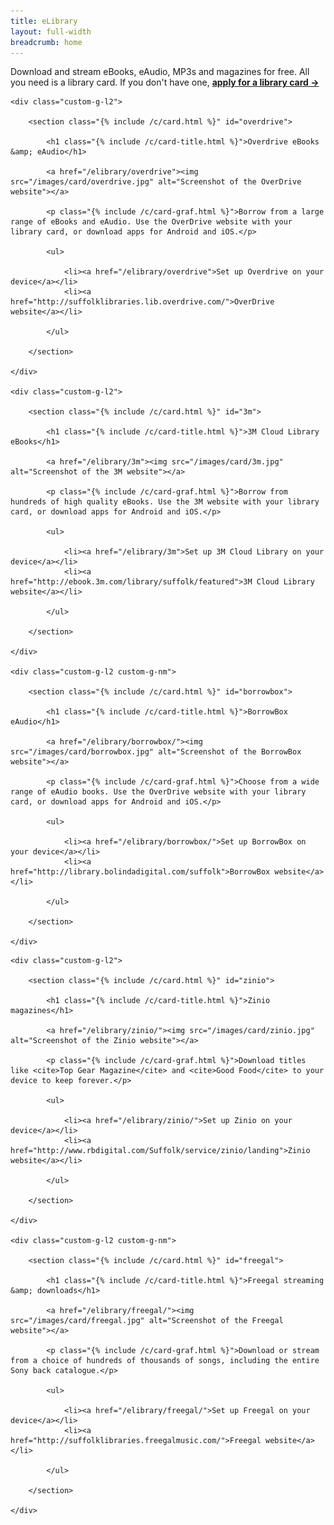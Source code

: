 ```yaml
---
title: eLibrary
layout: full-width
breadcrumb: home
---
```


<p>Download and stream eBooks, eAudio, MP3s and magazines for free. All you need is a library card. If you don't have one, <strong><a href="/help/apply">apply for a library card  &rarr;</a></strong></p>

<div class="cf">

    <div class="custom-g-l2">

        <section class="{% include /c/card.html %}" id="overdrive">

            <h1 class="{% include /c/card-title.html %}">Overdrive eBooks &amp; eAudio</h1>

            <a href="/elibrary/overdrive"><img src="/images/card/overdrive.jpg" alt="Screenshot of the OverDrive website"></a>

            <p class="{% include /c/card-graf.html %}">Borrow from a large range of eBooks and eAudio. Use the OverDrive website with your library card, or download apps for Android and iOS.</p>

            <ul>

                <li><a href="/elibrary/overdrive">Set up Overdrive on your device</a></li>
                <li><a href="http://suffolklibraries.lib.overdrive.com/">OverDrive website</a></li>

            </ul>

        </section>

    </div>

    <div class="custom-g-l2">

        <section class="{% include /c/card.html %}" id="3m">

            <h1 class="{% include /c/card-title.html %}">3M Cloud Library eBooks</h1>

            <a href="/elibrary/3m"><img src="/images/card/3m.jpg" alt="Screenshot of the 3M website"></a>

            <p class="{% include /c/card-graf.html %}">Borrow from hundreds of high quality eBooks. Use the 3M website with your library card, or download apps for Android and iOS.</p>

            <ul>

                <li><a href="/elibrary/3m">Set up 3M Cloud Library on your device</a></li>
                <li><a href="http://ebook.3m.com/library/suffolk/featured">3M Cloud Library website</a></li>

            </ul>

        </section>

    </div>

    <div class="custom-g-l2 custom-g-nm">

        <section class="{% include /c/card.html %}" id="borrowbox">

            <h1 class="{% include /c/card-title.html %}">BorrowBox eAudio</h1>

            <a href="/elibrary/borrowbox/"><img src="/images/card/borrowbox.jpg" alt="Screenshot of the BorrowBox website"></a>

            <p class="{% include /c/card-graf.html %}">Choose from a wide range of eAudio books. Use the OverDrive website with your library card, or download apps for Android and iOS.</p>

            <ul>

                <li><a href="/elibrary/borrowbox/">Set up BorrowBox on your device</a></li>
                <li><a href="http://library.bolindadigital.com/suffolk">BorrowBox website</a></li>

            </ul>

        </section>

    </div>

</div> <!-- end row -->

<div class="cf">

    <div class="custom-g-l2">

        <section class="{% include /c/card.html %}" id="zinio">

            <h1 class="{% include /c/card-title.html %}">Zinio magazines</h1>

            <a href="/elibrary/zinio/"><img src="/images/card/zinio.jpg" alt="Screenshot of the Zinio website"></a>

            <p class="{% include /c/card-graf.html %}">Download titles like <cite>Top Gear Magazine</cite> and <cite>Good Food</cite> to your device to keep forever.</p>

            <ul>

                <li><a href="/elibrary/zinio/">Set up Zinio on your device</a></li>
                <li><a href="http://www.rbdigital.com/Suffolk/service/zinio/landing">Zinio website</a></li>

            </ul>

        </section>

    </div>

    <div class="custom-g-l2 custom-g-nm">

        <section class="{% include /c/card.html %}" id="freegal">

            <h1 class="{% include /c/card-title.html %}">Freegal streaming &amp; downloads</h1>

            <a href="/elibrary/freegal/"><img src="/images/card/freegal.jpg" alt="Screenshot of the Freegal website"></a>

            <p class="{% include /c/card-graf.html %}">Download or stream from a choice of hundreds of thousands of songs, including the entire Sony back catalogue.</p>

            <ul>

                <li><a href="/elibrary/freegal/">Set up Freegal on your device</a></li>
                <li><a href="http://suffolklibraries.freegalmusic.com/">Freegal website</a></li>

            </ul>

        </section>

    </div>

</div> <!-- end row -->
